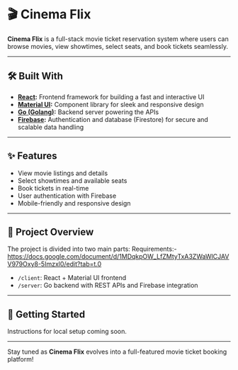 # 🎬 Cinema Flix

**Cinema Flix** is a full-stack movie ticket reservation system where users can browse movies, view showtimes, select seats, and book tickets seamlessly.

---

## 🛠️ Built With

- **[React](https://reactjs.org/):** Frontend framework for building a fast and interactive UI  
- **[Material UI](https://mui.com/):** Component library for sleek and responsive design  
- **[Go (Golang)](https://golang.org/):** Backend server powering the APIs  
- **[Firebase](https://firebase.google.com/):** Authentication and database (Firestore) for secure and scalable data handling  

---

## ✨ Features

- View movie listings and details  
- Select showtimes and available seats  
- Book tickets in real-time  
- User authentication with Firebase  
- Mobile-friendly and responsive design

---

## 📂 Project Overview

The project is divided into two main parts:
Requirements:- https://docs.google.com/document/d/1MDqkpOW_LfZMtyTxA3ZWaWlCJAVV979Oxy8-5Imzxl0/edit?tab=t.0 
- `/client`: React + Material UI frontend  
- `/server`: Go backend with REST APIs and Firebase integration

---

## 🚀 Getting Started

Instructions for local setup coming soon.

---

Stay tuned as **Cinema Flix** evolves into a full-featured movie ticket booking platform!
